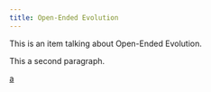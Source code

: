 ```yaml
---
title: Open-Ended Evolution
---
```


This is an item talking about Open-Ended Evolution.

This a second paragraph.

<a href="/publications#GodinDubois2020a">a</a>
